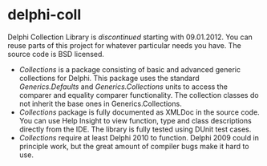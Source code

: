 delphi-coll
===========
Delphi Collection Library is *discontinued* starting with 09.01.2012. You can reuse parts of this project for whatever particular needs you have. The source code is BSD licensed.

* *Collections* is a package consisting of basic and advanced generic collections for Delphi. This package uses the standard *Generics.Defaults* and *Generics.Collections* units to access the comparer and equality comparer functionality. The collection classes do not inherit the base ones in Generics.Collections.
* *Collections* package is fully documented as XMLDoc in the source code. You can use Help Insight to view function, type and class descriptions directly from the IDE. The library is fully tested using DUnit test cases.
* *Collections* require at least Delphi 2010 to function. Delphi 2009 could in principle work, but the great amount of compiler bugs make it hard to use.
